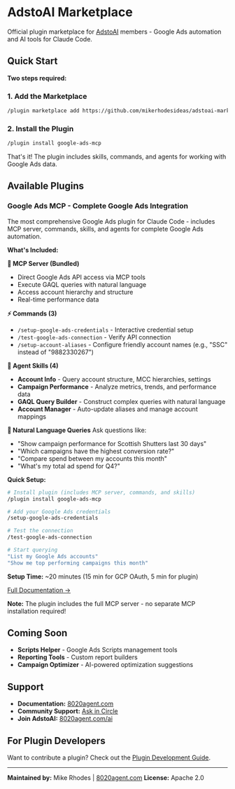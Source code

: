 # AdstoAI Marketplace

Official plugin marketplace for [AdstoAI](https://8020agent.com/ai) members - Google Ads automation and AI tools for Claude Code.

## Quick Start

**Two steps required:**

### 1. Add the Marketplace

```bash
/plugin marketplace add https://github.com/mikerhodesideas/adstoai-marketplace
```

### 2. Install the Plugin

```bash
/plugin install google-ads-mcp
```

That's it! The plugin includes skills, commands, and agents for working with Google Ads data.

## Available Plugins

### Google Ads MCP - Complete Google Ads Integration

The most comprehensive Google Ads plugin for Claude Code - includes MCP server, commands, skills, and agents for complete Google Ads automation.

**What's Included:**

**🔌 MCP Server (Bundled)**
- Direct Google Ads API access via MCP tools
- Execute GAQL queries with natural language
- Access account hierarchy and structure
- Real-time performance data

**⚡ Commands (3)**
- `/setup-google-ads-credentials` - Interactive credential setup
- `/test-google-ads-connection` - Verify API connection
- `/setup-account-aliases` - Configure friendly account names (e.g., "SSC" instead of "9882330267")

**🎯 Agent Skills (4)**
- **Account Info** - Query account structure, MCC hierarchies, settings
- **Campaign Performance** - Analyze metrics, trends, and performance data
- **GAQL Query Builder** - Construct complex queries with natural language
- **Account Manager** - Auto-update aliases and manage account mappings

**💬 Natural Language Queries**
Ask questions like:
- "Show campaign performance for Scottish Shutters last 30 days"
- "Which campaigns have the highest conversion rate?"
- "Compare spend between my accounts this month"
- "What's my total ad spend for Q4?"

**Quick Setup:**
```bash
# Install plugin (includes MCP server, commands, and skills)
/plugin install google-ads-mcp

# Add your Google Ads credentials
/setup-google-ads-credentials

# Test the connection
/test-google-ads-connection

# Start querying
"List my Google Ads accounts"
"Show me top performing campaigns this month"
```

**Setup Time:** ~20 minutes (15 min for GCP OAuth, 5 min for plugin)

[Full Documentation →](./plugins/google-ads-mcp/README.md)

**Note:** The plugin includes the full MCP server - no separate MCP installation required!

## Coming Soon

- **Scripts Helper** - Google Ads Scripts management tools
- **Reporting Tools** - Custom report builders
- **Campaign Optimizer** - AI-powered optimization suggestions

## Support

- **Documentation:** [8020agent.com](https://8020agent.com)
- **Community Support:** [Ask in Circle](https://mikerhodes.circle.so/c/ai-questions/)
- **Join AdstoAI:** [8020agent.com/ai](https://8020agent.com/ai)

## For Plugin Developers

Want to contribute a plugin? Check out the [Plugin Development Guide](./CONTRIBUTING.md).

---

**Maintained by:** Mike Rhodes | [8020agent.com](https://8020agent.com)
**License:** Apache 2.0
